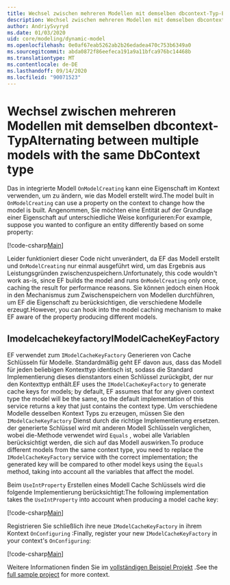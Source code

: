 ```yaml
---
title: Wechsel zwischen mehreren Modellen mit demselben dbcontext-Typ-EF Core
description: Wechsel zwischen mehreren Modellen mit demselben dbcontext-Typ mithilfe von Entity Framework Core
author: AndriySvyryd
ms.date: 01/03/2020
uid: core/modeling/dynamic-model
ms.openlocfilehash: 0e0af67eab5262ab2b26edadea470c753b6349a0
ms.sourcegitcommit: abda0872f86eefeca191a9a11bfca976bc14468b
ms.translationtype: MT
ms.contentlocale: de-DE
ms.lasthandoff: 09/14/2020
ms.locfileid: "90071523"
---
```

# <a name="alternating-between-multiple-models-with-the-same-dbcontext-type"></a><span data-ttu-id="9411e-103">Wechsel zwischen mehreren Modellen mit demselben dbcontext-Typ</span><span class="sxs-lookup"><span data-stu-id="9411e-103">Alternating between multiple models with the same DbContext type</span></span>

<span data-ttu-id="9411e-104">Das in integrierte Modell `OnModelCreating` kann eine Eigenschaft im Kontext verwenden, um zu ändern, wie das Modell erstellt wird.</span><span class="sxs-lookup"><span data-stu-id="9411e-104">The model built in `OnModelCreating` can use a property on the context to change how the model is built.</span></span> <span data-ttu-id="9411e-105">Angenommen, Sie möchten eine Entität auf der Grundlage einer Eigenschaft auf unterschiedliche Weise konfigurieren:</span><span class="sxs-lookup"><span data-stu-id="9411e-105">For example, suppose you wanted to configure an entity differently based on some property:</span></span>

[!code-csharp[Main](../../../samples/core/Modeling/DynamicModel/DynamicContext.cs?name=OnModelCreating)]

<span data-ttu-id="9411e-106">Leider funktioniert dieser Code nicht unverändert, da EF das Modell erstellt und `OnModelCreating` nur einmal ausgeführt wird, um das Ergebnis aus Leistungsgründen zwischenzuspeichern.</span><span class="sxs-lookup"><span data-stu-id="9411e-106">Unfortunately, this code wouldn't work as-is, since EF builds the model and runs `OnModelCreating` only once, caching the result for performance reasons.</span></span> <span data-ttu-id="9411e-107">Sie können jedoch einen Hook in den Mechanismus zum Zwischenspeichern von Modellen durchführen, um EF die Eigenschaft zu berücksichtigen, die verschiedene Modelle erzeugt.</span><span class="sxs-lookup"><span data-stu-id="9411e-107">However, you can hook into the model caching mechanism to make EF aware of the property producing different models.</span></span>

## <a name="imodelcachekeyfactory"></a><span data-ttu-id="9411e-108">Imodelcachekeyfactory</span><span class="sxs-lookup"><span data-stu-id="9411e-108">IModelCacheKeyFactory</span></span>

<span data-ttu-id="9411e-109">EF verwendet zum `IModelCacheKeyFactory` Generieren von Cache Schlüsseln für Modelle. Standardmäßig geht EF davon aus, dass das Modell für jeden beliebigen Kontexttyp identisch ist, sodass die Standard Implementierung dieses dienstantors einen Schlüssel zurückgibt, der nur den Kontexttyp enthält.</span><span class="sxs-lookup"><span data-stu-id="9411e-109">EF uses the `IModelCacheKeyFactory` to generate cache keys for models; by default, EF assumes that for any given context type the model will be the same, so the default implementation of this service returns a key that just contains the context type.</span></span> <span data-ttu-id="9411e-110">Um verschiedene Modelle desselben Kontext Typs zu erzeugen, müssen Sie den `IModelCacheKeyFactory` Dienst durch die richtige Implementierung ersetzen. der generierte Schlüssel wird mit anderen Modell Schlüsseln verglichen, wobei die-Methode verwendet wird `Equals` , wobei alle Variablen berücksichtigt werden, die sich auf das Modell auswirken.</span><span class="sxs-lookup"><span data-stu-id="9411e-110">To produce different models from the same context type, you need to replace the `IModelCacheKeyFactory` service with the correct implementation; the generated key will be compared to other model keys using the `Equals` method, taking into account all the variables that affect the model.</span></span>

<span data-ttu-id="9411e-111">Beim `UseIntProperty` Erstellen eines Modell Cache Schlüssels wird die folgende Implementierung berücksichtigt:</span><span class="sxs-lookup"><span data-stu-id="9411e-111">The following implementation takes the `UseIntProperty` into account when producing a model cache key:</span></span>

[!code-csharp[Main](../../../samples/core/Modeling/DynamicModel/DynamicModelCacheKeyFactory.cs?name=DynamicModel)]

<span data-ttu-id="9411e-112">Registrieren Sie schließlich ihre neue `IModelCacheKeyFactory` in ihrem Kontext `OnConfiguring` :</span><span class="sxs-lookup"><span data-stu-id="9411e-112">Finally, register your new `IModelCacheKeyFactory` in your context's `OnConfiguring`:</span></span>

[!code-csharp[Main](../../../samples/core/Modeling/DynamicModel/DynamicContext.cs?name=OnConfiguring)]

<span data-ttu-id="9411e-113">Weitere Informationen finden Sie im [vollständigen Beispiel Projekt](https://github.com/dotnet/EntityFramework.Docs/tree/master/samples/core/Modeling/DynamicModel) .</span><span class="sxs-lookup"><span data-stu-id="9411e-113">See the [full sample project](https://github.com/dotnet/EntityFramework.Docs/tree/master/samples/core/Modeling/DynamicModel) for more context.</span></span>
